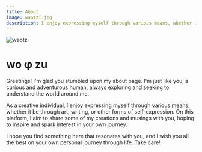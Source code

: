 ```yaml
---
title: About
image: waotzi.jpg
description: I enjoy expressing myself through various means, whether it be through art, writing, or other forms of self-expression. On this platform, I aim to share some of my creations and musings with you, hoping to inspire and spark interest in your own journey.
---
```


![waotzi](/waotzi.jpg)

# wo φ zu

Greetings! I'm glad you stumbled upon my about page. I'm just like you, a curious and adventurous human, always exploring and seeking to understand the world around me.

As a creative individual, I enjoy expressing myself through various means, whether it be through art, writing, or other forms of self-expression. On this platform, I aim to share some of my creations and musings with you, hoping to inspire and spark interest in your own journey.

I hope you find something here that resonates with you, and I wish you all the best on your own personal journey through life. Take care!
